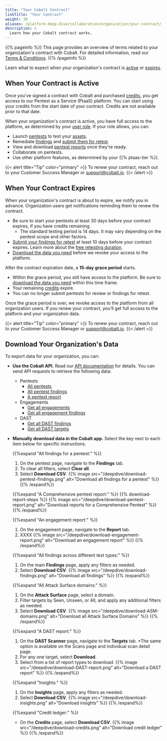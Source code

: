 ```yaml
---
title: "Your Cobalt Contract"
linkTitle: "Your Contract"
weight: 30
aliases: /platform-deep-dive/collaboration/organization/your-contract/
description: >
  Learn how your Cobalt contract works.
---
```


{{% pageinfo %}}
This page provides an overview of terms related to your organization's contract with Cobalt. For detailed information, read our [Terms & Conditions](https://www.cobalt.io/terms).
{{% /pageinfo %}}

Learn what to expect when your organization's contract is [active](#when-your-contract-is-active) or [expires](#when-your-contract-expires).

## When Your Contract is Active

Once you've signed a contract with Cobalt and purchased [credits](/platform-deep-dive/credits/), you get access to our Pentest as a Service (PtaaS) platform. You can start using your credits from the start date of your contract. Credits are not available prior to that date.

When your organization's contract is active, you have full access to the platform, as determined by your [user role](/platform-deep-dive/collaboration/user-roles/). If your role allows, you can:

- Launch [pentests](/platform-deep-dive/pentests/) to test your [assets](/platform-deep-dive/assets/).
- Remediate [findings](/platform-deep-dive/pentests/findings/) and [submit them for retest](/platform-deep-dive/pentests/findings/remediate-findings/#submit-a-finding-for-retest).
- View and download [pentest reports](/platform-deep-dive/pentests/reports/) once they're ready.
- Collaborate on pentests.
- Use other platform features, as determined by your {{% ptaas-tier %}}.

{{< alert title="Tip" color="primary" >}}
To renew your contract, reach out to your Customer Success Manager or support@cobalt.io.
{{< /alert >}}

## When Your Contract Expires

When your organization's contract is about to expire, we notify you in advance. Organization users get notifications reminding them to renew the contract.

- Be sure to start your pentests at least 30 days before your contract expires, if you have credits remaining.
  - The standard testing period is 14 days. It may vary depending on the pentest scope and other factors.
- [Submit your findings for retest](/platform-deep-dive/pentests/findings/remediate-findings/#submit-a-finding-for-retest) at least 10 days before your contract expires. Learn more about the [free retesting duration](/platform-deep-dive/pentests/findings/remediate-findings/#free-retesting-duration).
- [Download the data you need](#download-your-organizations-pentest-data) before we revoke your access to the platform.

After the contract expiration date, a **15-day grace period** starts.

- Within the grace period, you still have access to the platform. Be sure to [download the data you need](#download-your-organizations-pentest-data) within this time frame.
- Your remaining [credits](/platform-deep-dive/credits/) expire.
- You can no longer submit pentests for review or findings for retest.

Once the grace period is over, we revoke access to the platform from all organization users. If you renew your contract, you'll get full access to the platform and your organization data.

{{< alert title="Tip" color="primary" >}}
To renew your contract, reach out to your Customer Success Manager or support@cobalt.io.
{{< /alert >}}

## Download Your Organization's Data

To export data for your organization, you can:

- **Use the Cobalt API.** Read our [API documentation](/cobalt-api/documentation/v2) for details. You can send API requests to retrieve the following data:
  - Pentests
    - [All pentests](/cobalt-api/documentation/v2/#get-all-pentests)
    - [All pentest findings](/cobalt-api/documentation/v2/#get-all-findings)
    - [A pentest report](/cobalt-api/documentation/v2/#get-a-pentest-report)
  - Engagements
    - [Get all engagements](/cobalt-api/documentation/v2/#get-all-engagements)
    - [Get all engagement findings](/cobalt-api/documentation/v2/#get-all-engagement-findings)
  - DAST
    - [Get all DAST findings](/cobalt-api/documentation/v2/#get-all-dast-findings)
    - [Get all DAST targets](/cobalt-api/documentation/v2/#get-all-dast-targets)

- **Manually download data in the Cobalt app.** Select the <i style="font-size:x-large; color: #0047AB" class="fas fa-chevron-right"></i> key next to each item below for specific instructions.

   {{%expand "All findings for a pentest:" %}}
   1. On the pentest page, navigate to the **Findings** tab.
   2. To clear all filters, select **Clear all**.
   3. Select **Download CSV**.
   {{% image src="/deepdive/download-pentest-findings.png" alt="Download all findings for a pentest" %}}
   {{% /expand%}}

   {{%expand "A Comprehensive pentest report:" %}}
   {{% download-report-steps %}}
   {{% image src="/deepdive/download-pentest-report.png" alt="Download reports for a Comprehensive Pentest" %}}
   {{% /expand%}}

   {{%expand "An engagement report:" %}}
   1. On the engagement page, navigate to the **Report** tab.
   2. XXXX
   {{% image src="/deepdive/download-engagement-report.png" alt="Download an engagement report" %}}
   {{% /expand%}}
  
   {{%expand "All findings across different test types:" %}}
   1. On the main **Findings** page, apply any filters as needed.
   2. Select **Download CSV**.
   {{% image src="/deepdive/download-findings.png" alt="Download all findings" %}}
   {{% /expand%}}
  
   {{%expand "All Attack Surface domains:" %}}
   1. On the **Attack Surface** page, select a domain.
   2. Filter targets by Seen, Unseen, or All, and apply any additional filters as needed.
   3. Select **Download CSV**.
   {{% image src="/deepdive/download-ASM-domains.png" alt="Download all Attack Surface Domains" %}}
   {{% /expand%}}
  
   {{%expand "A DAST report:" %}}
   1. On the **DAST Scanner** page, navigate to the **Targets** tab.
      *The same option is available on the Scans page and individual scan detail page.   
   2. For any one target, select **Download**.
   3. Select from a list of report types to download.
   {{% image src="/deepdive/download-DAST-report.png" alt="Download a DAST report" %}}
   {{% /expand%}}

   {{%expand "Insights:" %}}
   1. On the **Insights** page, apply any filters as needed.
   2. Select **Download CSV**.
   {{% image src="/deepdive/download-insights.png" alt="Download insights" %}}
   {{% /expand%}}

   {{%expand "Credit ledger:" %}}
   - On the **Credits** page, select **Download CSV**.
   {{% image src="/deepdive/download-credits.png" alt="Download credit ledger" %}}
   {{% /expand%}}
